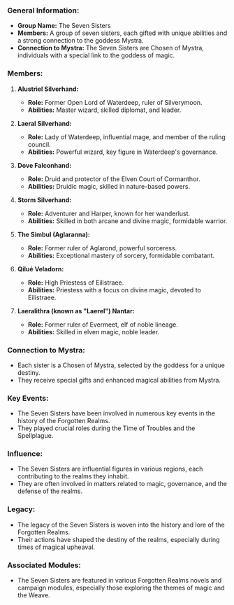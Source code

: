 ### General Information:

- **Group Name:** The Seven Sisters
- **Members:** A group of seven sisters, each gifted with unique abilities and a strong connection to the goddess Mystra.
- **Connection to Mystra:** The Seven Sisters are Chosen of Mystra, individuals with a special link to the goddess of magic.

### Members:

1. **Alustriel Silverhand:**
    
    - **Role:** Former Open Lord of Waterdeep, ruler of Silverymoon.
    - **Abilities:** Master wizard, skilled diplomat, and leader.
2. **Laeral Silverhand:**
    
    - **Role:** Lady of Waterdeep, influential mage, and member of the ruling council.
    - **Abilities:** Powerful wizard, key figure in Waterdeep's governance.
3. **Dove Falconhand:**
    
    - **Role:** Druid and protector of the Elven Court of Cormanthor.
    - **Abilities:** Druidic magic, skilled in nature-based powers.
4. **Storm Silverhand:**
    
    - **Role:** Adventurer and Harper, known for her wanderlust.
    - **Abilities:** Skilled in both arcane and divine magic, formidable warrior.
5. **The Simbul (Aglaranna):**
    
    - **Role:** Former ruler of Aglarond, powerful sorceress.
    - **Abilities:** Exceptional mastery of sorcery, formidable combatant.
6. **Qilué Veladorn:**
    
    - **Role:** High Priestess of Eilistraee.
    - **Abilities:** Priestess with a focus on divine magic, devoted to Eilistraee.
7. **Laeralithra (known as "Laerel") Nantar:**
    
    - **Role:** Former ruler of Evermeet, elf of noble lineage.
    - **Abilities:** Skilled in elven magic, noble leader.

### Connection to Mystra:

- Each sister is a Chosen of Mystra, selected by the goddess for a unique destiny.
- They receive special gifts and enhanced magical abilities from Mystra.

### Key Events:

- The Seven Sisters have been involved in numerous key events in the history of the Forgotten Realms.
- They played crucial roles during the Time of Troubles and the Spellplague.

### Influence:

- The Seven Sisters are influential figures in various regions, each contributing to the realms they inhabit.
- They are often involved in matters related to magic, governance, and the defense of the realms.

### Legacy:

- The legacy of the Seven Sisters is woven into the history and lore of the Forgotten Realms.
- Their actions have shaped the destiny of the realms, especially during times of magical upheaval.

### Associated Modules:

- The Seven Sisters are featured in various Forgotten Realms novels and campaign modules, especially those exploring the themes of magic and the Weave.